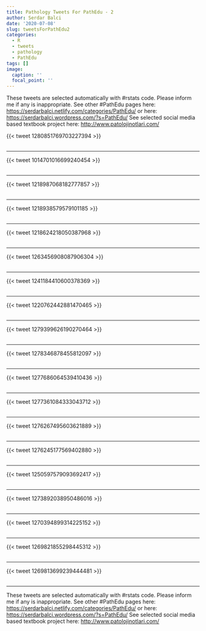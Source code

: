 ```yaml
---
title: Pathology Tweets For PathEdu - 2
author: Serdar Balci
date: '2020-07-08'
slug: tweetsForPathEdu2
categories:
  - R
  - tweets
  - pathology
  - PathEdu
tags: []
image:
  caption: ''
  focal_point: ''
---
```



These tweets are selected automatically with #rstats code. Please inform me if any is inappropriate.
See other #PathEdu pages here: https://serdarbalci.netlify.com/categories/PathEdu/  or here: https://serdarbalci.wordpress.com/?s=PathEdu/ 
See selected social media based textbook project here: http://www.patolojinotlari.com/

{{< tweet 1280851769703227394 >}}
<br>
<br>
<hr>
{{< tweet 1014701016699240454 >}}
<br>
<br>
<hr>
{{< tweet 1218987068182777857 >}}
<br>
<br>
<hr>
{{< tweet 1218938579579101185 >}}
<br>
<br>
<hr>
{{< tweet 1218624218050387968 >}}
<br>
<br>
<hr>
{{< tweet 1263456908087906304 >}}
<br>
<br>
<hr>
{{< tweet 1241184410600378369 >}}
<br>
<br>
<hr>
{{< tweet 1220762442881470465 >}}
<br>
<br>
<hr>
{{< tweet 1279399626190270464 >}}
<br>
<br>
<hr>
{{< tweet 1278346878455812097 >}}
<br>
<br>
<hr>
{{< tweet 1277686064539410436 >}}
<br>
<br>
<hr>
{{< tweet 1277361084333043712 >}}
<br>
<br>
<hr>
{{< tweet 1276267495603621889 >}}
<br>
<br>
<hr>
{{< tweet 1276245177569402880 >}}
<br>
<br>
<hr>
{{< tweet 1250597579093692417 >}}
<br>
<br>
<hr>
{{< tweet 1273892038950486016 >}}
<br>
<br>
<hr>
{{< tweet 1270394899314225152 >}}
<br>
<br>
<hr>
{{< tweet 1269821855298445312 >}}
<br>
<br>
<hr>
{{< tweet 1269813699239444481 >}}
<br>
<br>
<hr>


These tweets are selected automatically with #rstats code. Please inform me if any is inappropriate.
See other #PathEdu pages here: https://serdarbalci.netlify.com/categories/PathEdu/  or here: https://serdarbalci.wordpress.com/?s=PathEdu/ 
See selected social media based textbook project here: http://www.patolojinotlari.com/

